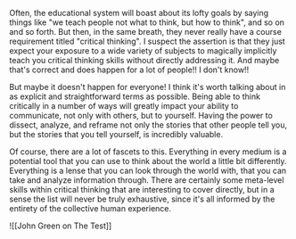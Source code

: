 Often, the educational system will boast about its lofty goals by saying things like "we teach people not what to think, but how to think", and so on and so forth. But then, in the same breath, they never really have a course requirement titled "critical thinking". I suspect the assertion is that they just expect your exposure to a wide variety of subjects to magically implicitly teach you critical thinking skills without directly addressing it. And maybe that's correct and does happen for a lot of people!! I don't know!!

But maybe it doesn't happen for everyone! I think it's worth talking about in as explicit and straightforward terms as possible. Being able to think critically in a number of ways will greatly impact your ability to communicate, not only with others, but to yourself. Having the power to dissect, analyze, and reframe not only the stories that other people tell you, but the stories that you tell yourself, is incredibly valuable.

Of course, there are a lot of fascets to this. Everything in every medium is a potential tool that you can use to think about the world a little bit differently. Everything is a lense that you can look through the world with, that you can take and analyze information through. There are certainly some meta-level skills within critical thinking that are interesting to cover directly, but in a sense the list will never be truly exhaustive, since it's all informed by the entirety of the collective human experience.

![[John Green on The Test]]